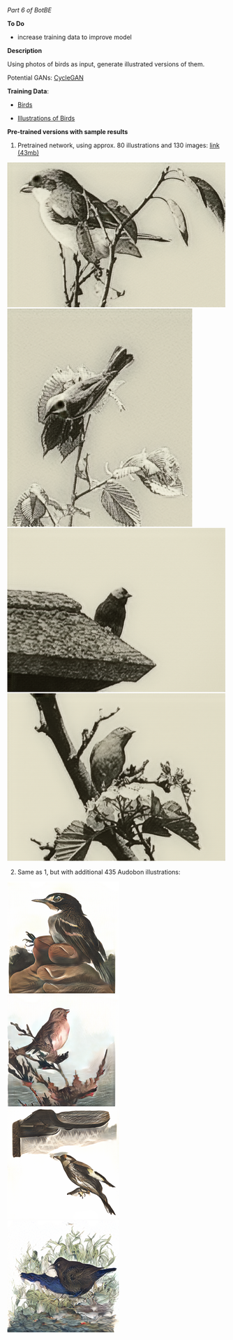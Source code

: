 *Part 6 of BotBE*

**To Do**
- increase training data to improve model

**Description**

Using photos of birds as input, generate illustrated versions of them. 

Potential GANs: [CycleGAN](https://github.com/junyanz/pytorch-CycleGAN-and-pix2pix)

**Training Data**:

- [Birds](http://www.vision.caltech.edu/visipedia/CUB-200.html)

- [Illustrations of Birds](https://drive.google.com/drive/folders/1DmYX29c5gpN687wPY6fdBrYYNKuuh4h9?usp=sharing)

**Pre-trained versions with sample results**
1. Pretrained network, using approx. 80 illustrations and 130 images: [link (43mb)](https://drive.google.com/file/d/13-MTb621-v5KLZWq055cK_M-qSsXAtoJ/view?usp=sharing)

![results80](https://github.com/jamescoupe/photo2illustration/blob/main/birdsofbritishem00gree101-201-078_fake_A.png?raw=true)
![results80](https://github.com/jamescoupe/photo2illustration/blob/main/birdsofbritishem00gree-1-100-045_fake_A.png?raw=true)
![results80](https://github.com/jamescoupe/photo2illustration/blob/main/birdsofbritishem00gree-1-100-052_fake_A.png?raw=true)
![results80](https://github.com/jamescoupe/photo2illustration/blob/main/birdsofbritishem00gree-1-100-018_fake_A.png?raw=true)

2. Same as 1, but with additional 435 Audobon illustrations:

![results80](https://github.com/jamescoupe/photo2illustration/blob/main/epoch173_fake_A.png?raw=true)
![results80](https://github.com/jamescoupe/photo2illustration/blob/main/epoch182_fake_A.png?raw=true)
![results80](https://github.com/jamescoupe/photo2illustration/blob/main/epoch187_fake_A.png?raw=true)
![results80](https://github.com/jamescoupe/photo2illustration/blob/main/epoch194_fake_A.png?raw=true)
